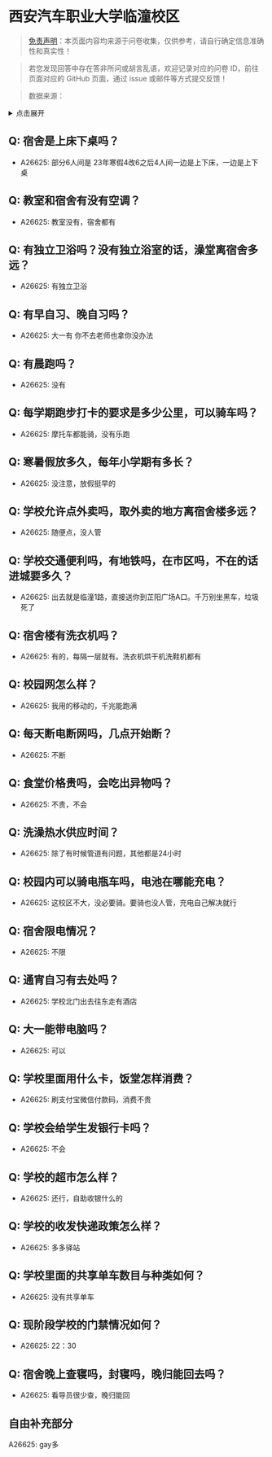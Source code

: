 # 西安汽车职业大学临潼校区

> [免责声明](https://colleges.chat/#_3)：本页面内容均来源于问卷收集，仅供参考，请自行确定信息准确性和真实性！

> 若您发现回答中存在答非所问或胡言乱语，欢迎记录对应的问卷 ID，前往页面对应的 GitHub 页面，通过 issue 或邮件等方式提交反馈！

> 数据来源：

<details><summary>点击展开</summary>
<ul>
<li>A26625: 匿名 (2024 年 08 月)</li>
</ul>
</details>

## Q: 宿舍是上床下桌吗？

- A26625: 部分6人间是 23年寒假4改6之后4人间一边是上下床，一边是上下桌

## Q: 教室和宿舍有没有空调？

- A26625: 教室没有，宿舍都有

## Q: 有独立卫浴吗？没有独立浴室的话，澡堂离宿舍多远？

- A26625: 有独立卫浴

## Q: 有早自习、晚自习吗？

- A26625: 大一有 你不去老师也拿你没办法

## Q: 有晨跑吗？

- A26625: 没有

## Q: 每学期跑步打卡的要求是多少公里，可以骑车吗？

- A26625: 摩托车都能骑，没有乐跑

## Q: 寒暑假放多久，每年小学期有多长？

- A26625: 没注意，放假挺早的

## Q: 学校允许点外卖吗，取外卖的地方离宿舍楼多远？

- A26625: 随便点，没人管

## Q: 学校交通便利吗，有地铁吗，在市区吗，不在的话进城要多久？

- A26625: 出去就是临潼1路，直接送你到芷阳广场A口。千万别坐黑车，垃圾死了

## Q: 宿舍楼有洗衣机吗？

- A26625: 有的，每隔一层就有。洗衣机烘干机洗鞋机都有

## Q: 校园网怎么样？

- A26625: 我用的移动的，千兆能跑满

## Q: 每天断电断网吗，几点开始断？

- A26625: 不断

## Q: 食堂价格贵吗，会吃出异物吗？

- A26625: 不贵，不会

## Q: 洗澡热水供应时间？

- A26625: 除了有时候管道有问题，其他都是24小时

## Q: 校园内可以骑电瓶车吗，电池在哪能充电？

- A26625: 这校区不大，没必要骑。要骑也没人管，充电自己解决就行

## Q: 宿舍限电情况？

- A26625: 不限

## Q: 通宵自习有去处吗？

- A26625: 学校北门出去往东走有酒店

## Q: 大一能带电脑吗？

- A26625: 可以

## Q: 学校里面用什么卡，饭堂怎样消费？

- A26625: 刷支付宝微信付款码，消费不贵

## Q: 学校会给学生发银行卡吗？

- A26625: 不会

## Q: 学校的超市怎么样？

- A26625: 还行，自助收银什么的

## Q: 学校的收发快递政策怎么样？

- A26625: 多多驿站

## Q: 学校里面的共享单车数目与种类如何？

- A26625: 没有共享单车

## Q: 现阶段学校的门禁情况如何？

- A26625: 22：30

## Q: 宿舍晚上查寝吗，封寝吗，晚归能回去吗？

- A26625: 看导员很少查，晚归能回

## 自由补充部分

A26625: gay多